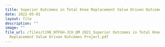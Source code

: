 ```yaml
---
title: Superior Outcomes in Total Knee Replacement Value Driven Outcomes (VDO) Project
date: 2022-05-01
layout: file
description: ""
image: ""
file_url: /files/C198_NTFGH-JCH_QM 2021_Superior Outcomes in Total Knee
  Replacement Value Driven Outcomes Project.pdf
---
```

